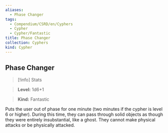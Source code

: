 ```yaml
---
aliases:
  - Phase Changer
tags:
  - Compendium/CSRD/en/Cyphers
  - Cypher
  - Cypher/Fantastic
title: Phase Changer
collection: Cyphers
kind: Cypher
---
```

## Phase Changer    
>[!info] Stats    
> **Level:** 1d6+1    
> **Kind:** Fantastic  
    
Puts the user out of phase for one minute (two minutes if the cypher is level 6 or higher). During this time, they can pass through solid objects as though they were entirely insubstantial, like a ghost. They cannot make physical attacks or be physically attacked.